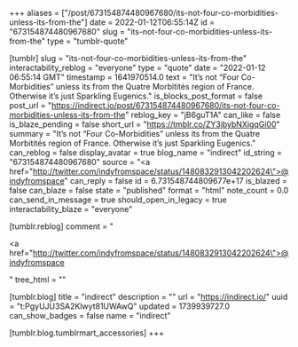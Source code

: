 +++
aliases = ["/post/673154874480967680/its-not-four-co-morbidities-unless-its-from-the"]
date = 2022-01-12T06:55:14Z
id = "673154874480967680"
slug = "its-not-four-co-morbidities-unless-its-from-the"
type = "tumblr-quote"

[tumblr]
slug = "its-not-four-co-morbidities-unless-its-from-the"
interactability_reblog = "everyone"
type = "quote"
date = "2022-01-12 06:55:14 GMT"
timestamp = 1641970514.0
text = "It&rsquo;s not &ldquo;Four Co-Morbidities&rdquo; unless its from the Quatre Morbitités region of France. Otherwise it&rsquo;s just Sparkling Eugenics."
is_blocks_post_format = false
post_url = "https://indirect.io/post/673154874480967680/its-not-four-co-morbidities-unless-its-from-the"
reblog_key = "jB6guT1A"
can_like = false
is_blaze_pending = false
short_url = "https://tmblr.co/ZY3jbybNXigqGi00"
summary = "It’s not “Four Co-Morbidities” unless its from the Quatre Morbitités region of France. Otherwise it’s just Sparkling Eugenics."
can_reblog = false
display_avatar = true
blog_name = "indirect"
id_string = "673154874480967680"
source = "<a href=\"http://twitter.com/indyfromspace/status/1480832913042202624\">@indyfromspace</a>"
can_reply = false
id = 6.731548744809677e+17
is_blazed = false
can_blaze = false
state = "published"
format = "html"
note_count = 0.0
can_send_in_message = true
should_open_in_legacy = true
interactability_blaze = "everyone"

[tumblr.reblog]
comment = "<p><a href=\"http://twitter.com/indyfromspace/status/1480832913042202624\">@indyfromspace</a></p>"
tree_html = ""

[tumblr.blog]
title = "indirect"
description = ""
url = "https://indirect.io/"
uuid = "t:PgyUJU3SA2Klwyt81UWAwQ"
updated = 1739939727.0
can_show_badges = false
name = "indirect"

[tumblr.blog.tumblrmart_accessories]
+++
